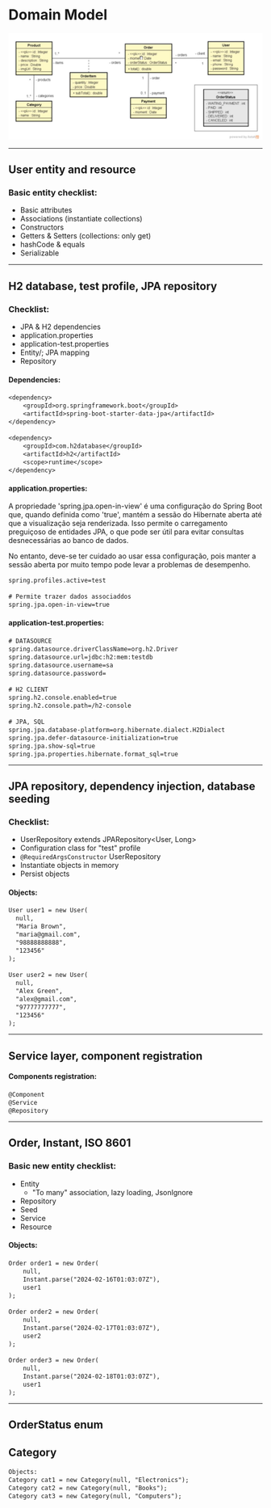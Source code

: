 # Domain Model

![img.png](img.png)

<hr>

## User entity and resource
### Basic entity checklist:
* Basic attributes
* Associations (instantiate collections)
* Constructors
* Getters & Setters (collections: only get)
* hashCode & equals
* Serializable

<hr>

## H2 database, test profile, JPA repository
### Checklist:
* JPA & H2 dependencies
* application.properties
* application-test.properties
* Entity/; JPA mapping
* Repository

#### Dependencies:

```
<dependency>
    <groupId>org.springframework.boot</groupId>
    <artifactId>spring-boot-starter-data-jpa</artifactId>
</dependency>

<dependency>
    <groupId>com.h2database</groupId>
    <artifactId>h2</artifactId>
    <scope>runtime</scope>
</dependency>
```

#### application.properties:
A propriedade 'spring.jpa.open-in-view' é uma configuração do Spring Boot que, quando definida como 'true', mantém a sessão do Hibernate aberta até que a visualização seja renderizada. Isso permite o carregamento
preguiçoso de entidades JPA, o que pode ser útil para evitar consultas desnecessárias ao banco de dados.
<br>

No entanto, deve-se ter cuidado ao usar essa configuração, pois manter a sessão aberta por muito tempo pode
levar a problemas de desempenho.

```
spring.profiles.active=test

# Permite trazer dados associaddos
spring.jpa.open-in-view=true
```

#### application-test.properties:
````
# DATASOURCE
spring.datasource.driverClassName=org.h2.Driver
spring.datasource.url=jdbc:h2:mem:testdb
spring.datasource.username=sa
spring.datasource.password=

# H2 CLIENT
spring.h2.console.enabled=true
spring.h2.console.path=/h2-console

# JPA, SQL
spring.jpa.database-platform=org.hibernate.dialect.H2Dialect
spring.jpa.defer-datasource-initialization=true
spring.jpa.show-sql=true
spring.jpa.properties.hibernate.format_sql=true
````
<hr>

## JPA repository, dependency injection, database seeding
### Checklist:
* UserRepository extends JPARepository<User, Long>
* Configuration class for "test" profile
* `@RequiredArgsConstructor` UserRepository
* Instantiate objects in memory
* Persist objects

#### Objects:
```
User user1 = new User(
  null,
  "Maria Brown",
  "maria@gmail.com",
  "98888888888",
  "123456"  
);

User user2 = new User(
  null,
  "Alex Green",
  "alex@gmail.com",
  "97777777777",
  "123456"  
);
```
<hr>

## Service layer, component registration
#### Components registration:
```
@Component
@Service
@Repository
```
<hr>

## Order, Instant, ISO 8601
### Basic new entity checklist:
* Entity
  * "To many" association, lazy loading, JsonIgnore
* Repository
* Seed
* Service
* Resource

#### Objects:
```
Order order1 = new Order(
    null,
    Instant.parse("2024-02-16T01:03:07Z"),
    user1
);

Order order2 = new Order(
    null,
    Instant.parse("2024-02-17T01:03:07Z"),
    user2
);

Order order3 = new Order(
    null,
    Instant.parse("2024-02-18T01:03:07Z"),
    user1
);
```

<hr>

## OrderStatus enum

## Category
```
Objects: 
Category cat1 = new Category(null, "Electronics"); 
Category cat2 = new Category(null, "Books"); 
Category cat3 = new Category(null, "Computers");
```